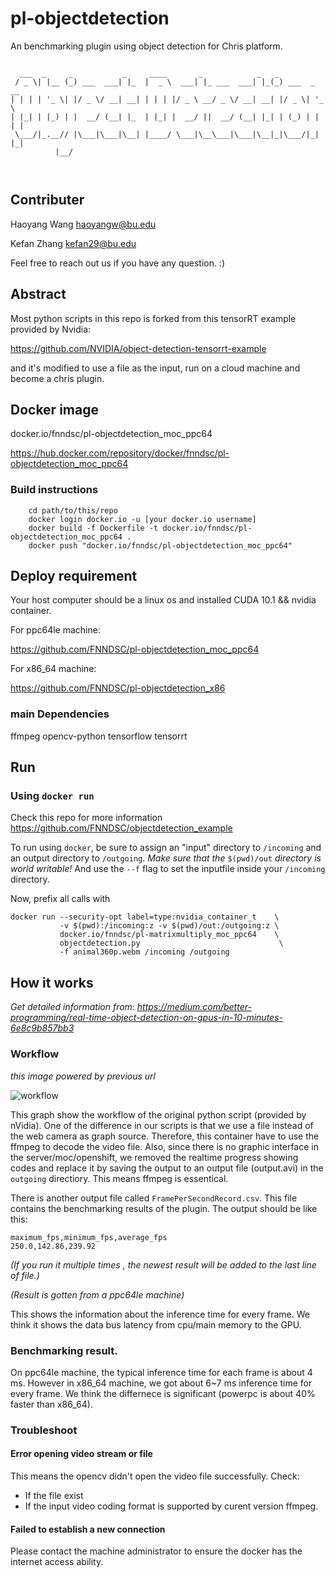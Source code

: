 pl-objectdetection
==================

An benchmarking plugin using object detection for Chris platform.
```

  ___  _     _           _     ____       _            _   _             
 / _ \| |__ (_) ___  ___| |_  |  _ \  ___| |_ ___  ___| |_(_) ___  _ __  
| | | | '_ \| |/ _ \/ __| __| | | | |/ _ \ __/ _ \/ __| __| |/ _ \| '_ \ 
| |_| | |_) | |  __/ (__| |_  | |_| |  __/ ||  __/ (__| |_| | (_) | | | |
 \___/|_.__// |\___|\___|\__| |____/ \___|\__\___|\___|\__|_|\___/|_| |_|
          |__/                                                           



```

Contributer
---
Haoyang Wang  haoyangw@bu.edu

Kefan   Zhang kefan29@bu.edu

Feel free to reach out us if you have any question. :)

Abstract
--------
Most python scripts in this repo is forked from this tensorRT example provided by Nvidia:

https://github.com/NVIDIA/object-detection-tensorrt-example

and it's modified to use a file as the input, run on a cloud machine and become a chris plugin.

Docker image
------

docker.io/fnndsc/pl-objectdetection_moc_ppc64

https://hub.docker.com/repository/docker/fnndsc/pl-objectdetection_moc_ppc64

### Build instructions
```
    cd path/to/this/repo
    docker login docker.io -u [your docker.io username]
    docker build -f Dockerfile -t docker.io/fnndsc/pl-objectdetection_moc_ppc64 .
    docker push "docker.io/fnndsc/pl-objectdetection_moc_ppc64"

```

## Deploy requirement
Your host computer should be a linux os and installed CUDA 10.1 && nvidia container.

For ppc64le machine:

https://github.com/FNNDSC/pl-objectdetection_moc_ppc64

For x86_64 machine:

https://github.com/FNNDSC/pl-objectdetection_x86

### main Dependencies
ffmpeg
opencv-python
tensorflow
tensorrt

Run
---

### Using `docker run`

Check this repo for more information https://github.com/FNNDSC/objectdetection_example

To run using `docker`, be sure to assign an "input" directory to
`/incoming` and an output directory to `/outgoing`. *Make sure that the*
`$(pwd)/out` *directory is world writable!*
And use the `--f` flag to set the inputfile inside your `/incoming` directory.

Now, prefix all calls with

``` {.sourceCode .bash}
docker run --security-opt label=type:nvidia_container_t    \
           -v $(pwd):/incoming:z -v $(pwd)/out:/outgoing:z \
           docker.io/fnndsc/pl-matrixmultiply_moc_ppc64    \
           objectdetection.py                               \
           -f animal360p.webm /incoming /outgoing
```


How it works
------

*Get detailed information from: https://medium.com/better-programming/real-time-object-detection-on-gpus-in-10-minutes-6e8c9b857bb3*

### Workflow

*this image powered by previous url*

![workflow](https://miro.medium.com/max/1400/0*mnywPWQIQW5j0Paf)

This graph show the workflow of the original python script (provided by nVidia). One of the difference in our scripts is that we use a file instead of the web camera as graph source. Therefore, this container have to use the ffmpeg to decode the video file. Also, since there is no graphic interface in the server/moc/openshift, we removed the realtime progress showing codes and replace it by saving the output to an output file (output.avi) in the `outgoing` directiory. This means ffmpeg is essentical.

There is another output file called `FramePerSecondRecord.csv`. This file contains the benchmarking results of the plugin. The output should be like this:
```
maximum_fps,minimum_fps,average_fps
250.0,142.86,239.92
```
*(If you run it multiple times , the newest result will be added to the last line of file.)*

*(Result is gotten from a ppc64le machine)*

This shows the information about the inference time for every frame. We think it shows the data bus latency from cpu/main memory to the GPU.
### Benchmarking result.
On ppc64le machine, the typical inference time for each frame is about 4 ms. However in x86_64 machine, we got about 6~7 ms inference time for every frame. We think the differnece is significant (powerpc is about 40% faster than x86_64).
### Troubleshoot

#### Error opening video stream or file

This means the opencv didn't open the video file successfully. Check:

* If the file exist
* If the input video coding format is supported by curent version ffmpeg.

#### Failed to establish a new connection

Please contact the machine administrator to ensure the docker has the internet access ability.
